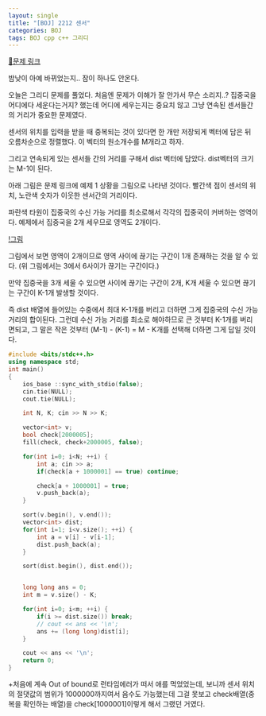 ```yaml
---
layout: single
title: "[BOJ] 2212 센서"
categories: BOJ
tags: BOJ cpp c++ 그리디
---
```


[🍏문제 링크](https://www.acmicpc.net/problem/2212)

밤낮이 아예 바뀌었는지.. 잠이 하나도 안온다.


오늘은 그리디 문제를 풀었다. 처음엔 문제가 이해가 잘 안가서 무슨 소리지..? 집중국을 어디에다 세운다는거지? 했는데 어디에 세우는지는 중요치 않고 그냥 연속된 센서들간의 거리가 중요한 문제였다.


센서의 위치를 입력을 받을 때 중복되는 것이 있다면 한 개만 저장되게 벡터에 담은 뒤 오름차순으로 정렬했다. 이 벡터의 원소개수를 M개라고 하자.

그리고 연속되게 있는 센서들 간의 거리를 구해서 dist 벡터에 담았다. dist벡터의 크기는 M-1이 된다.


아래 그림은 문제 링크에 예제 1 상황을 그림으로 나타낸 것이다. 빨간색 점이 센서의 위치, 노란색 숫자가 이웃한 센서간의 거리이다.

파란색 타원이 집중국의 수신 가능 거리를 최소로해서 각각의 집중국이 커버하는 영역이다. 예제에서 집중국을 2개 세우므로 영역도 2개이다.

[!그림](/assets/images/2023/etc/2212.jpg)

그림에서 보면 영역이 2개이므로 영역 사이에 끊기는 구간이 1개 존재하는 것을 알 수 있다. (위 그림에서는 3에서 6사이가 끊기는 구간이다.)

만약 집중국을 3개 세울 수 있으면 사이에 끊기는 구간이 2개, K개 세울 수 있으면 끊기는 구간이 K-1개 발생할 것이다.

즉 dist 배열에 들어있는 수중에서 최대 K-1개를 버리고 더하면 그게 집중국의 수신 가능 거리의 합이된다. 그런데 수신 가능 거리를 최소로 해야하므로 큰 것부터 K-1개를 버리면되고, 그 말은 작은 것부터 (M-1) - (K-1) = M - K개를 선택해 더하면 그게 답일 것이다.

```cpp
#include <bits/stdc++.h>
using namespace std;
int main()
{
    ios_base ::sync_with_stdio(false);
    cin.tie(NULL);
    cout.tie(NULL);

    int N, K; cin >> N >> K;

    vector<int> v;
    bool check[2000005];
    fill(check, check+2000005, false);

    for(int i=0; i<N; ++i) {
        int a; cin >> a;
        if(check[a + 1000001] == true) continue;

        check[a + 1000001] = true;
        v.push_back(a);
    }

    sort(v.begin(), v.end());
    vector<int> dist;
    for(int i=1; i<v.size(); ++i) {
        int a = v[i] - v[i-1];
        dist.push_back(a);
    }

    sort(dist.begin(), dist.end());


    long long ans = 0;
    int m = v.size() - K;

    for(int i=0; i<m; ++i) {
        if(i >= dist.size()) break;
        // cout << ans << '\n';
        ans += (long long)dist[i];
    }

    cout << ans << '\n';
    return 0;
}

```


+처음에 계속 Out of bound로 런타임에러가 떠서 애를 먹었었는데, 보니까 센서 위치의 절댓값의 범위가 1000000까지여서 음수도 가능했는데 그걸 못보고 check배열(중복을 확인하는 배열)을 check[1000001]이렇게 해서 그랬던 거였다.

